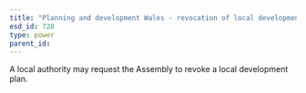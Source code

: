 ```yaml
---
title: "Planning and development Wales - revocation of local development plan"
esd_id: 728
type: power
parent_id:  
---
```


A local authority may request the Assembly to revoke a local development plan. 

